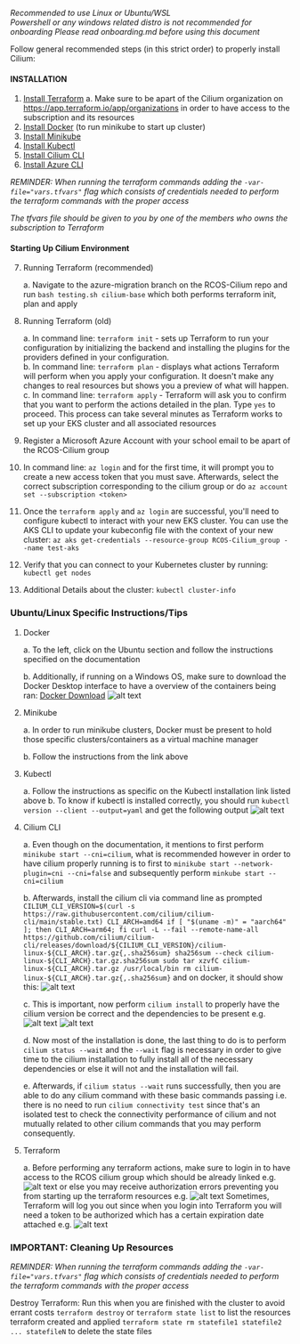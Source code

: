 *Recommended to use Linux or Ubuntu/WSL*  
*Powershell or any windows related distro is not recommended for onboarding*
*Please read onboarding.md before using this document*  

Follow general recommended steps (in this strict order) to properly install Cilium:
#### INSTALLATION 
1. [Install Terraform](https://developer.hashicorp.com/terraform/tutorials/aws-get-started/install-cli)
    a. Make sure to be apart of the Cilium organization on https://app.terraform.io/app/organizations in order to have access to the subscription and its resources 
2. [Install Docker](https://minikube.sigs.k8s.io/docs/drivers/docker/) (to run minikube to start up cluster) 
3. [Install Minikube](https://minikube.sigs.k8s.io/docs/start/?arch=%2Flinux%2Fx86-64%2Fstable%2Fbinary+download)  
4. [Install Kubectl](https://kubernetes.io/docs/tasks/tools/)
5. [Install Cilium CLI](https://docs.cilium.io/en/stable/gettingstarted/k8s-install-default/#install-the-cilium-cli)  
6. [Install Azure CLI](https://learn.microsoft.com/en-us/cli/azure/install-azure-cli) 

*REMINDER: When running the terraform commands adding the `-var-file="vars.tfvars"` flag which consists of credentials needed to perform the terraform commands with the proper access*

*The tfvars file should be given to you by one of the members who owns the subscription to Terraform*

#### Starting Up Cilium Environment
7. Running Terraform (recommended) 

    a. Navigate to the azure-migration branch on the RCOS-Cilium repo and run `bash testing.sh cilium-base` which both performs terraform init, plan and apply

8. Running Terraform (old)

    a. In command line: `terraform init` - sets up Terraform to run your configuration by initializing the backend and installing the plugins for the providers defined in your configuration.  
    b. In command line: `terraform plan` - displays what actions Terraform will perform when you apply your configuration. It doesn't make any changes to real resources but shows you a preview of what will happen.  
    c. In command line: `terraform apply` - Terraform will ask you to confirm that you want to perform the actions detailed in the plan. Type `yes` to proceed. This process can take several minutes as Terraform works to set up your EKS cluster and all associated resources  
9. Register a Microsoft Azure Account with your school email to be apart of the RCOS-Cilium group
10. In command line: `az login` and for the first time, it will prompt you to create a new access token that you must save. Afterwards, select the correct subscription corresponding to the cilium group or do `az account set --subscription <token>`
11. Once the `terraform apply` and `az login` are successful, you'll need to configure kubectl to interact with your new EKS cluster. You can use the AKS CLI to update your kubeconfig file with the context of your new cluster: `az aks get-credentials --resource-group RCOS-Cilium_group --name test-aks`  
12. Verify that you can connect to your Kubernetes cluster by running: `kubectl get nodes`  
13. Additional Details about the cluster: `kubectl cluster-info`

### Ubuntu/Linux Specific Instructions/Tips
1. Docker 

    a. To the left, click on the Ubuntu section and follow the instructions specified on the documentation 

    b. Additionally, if running on a Windows OS, make sure to download the Docker Desktop interface to have a overview of the containers being ran: [Docker Download](https://docs.docker.com/desktop/setup/install/windows-install/)
    ![alt text](image.png)
2. Minikube 

    a. In order to run minikube clusters, Docker must be present to hold those specific clusters/containers as a virtual machine manager 

    b. Follow the instructions from the link above 
3. Kubectl 
    
    a. Follow the instructions as specific on the Kubectl installation link listed above 
    b. To know if kubectl is installed correctly, you should run `kubectl version --client --output=yaml` and get the following output 
    ![alt text](image-1.png)
4. Cilium CLI 
    
    a. Even though on the documentation, it mentions to first perform `minikube start --cni=cilium`, what is recommended however in order to have cilium properly running is to first to `minikube start --network-plugin=cni --cni=false` and subsequently perform `minkube start --cni=cilium` 
    
    b. Afterwards, install the cilium cli via command line as prompted 
    `CILIUM_CLI_VERSION=$(curl -s https://raw.githubusercontent.com/cilium/cilium-cli/main/stable.txt)
CLI_ARCH=amd64
if [ "$(uname -m)" = "aarch64" ]; then CLI_ARCH=arm64; fi
curl -L --fail --remote-name-all https://github.com/cilium/cilium-cli/releases/download/${CILIUM_CLI_VERSION}/cilium-linux-${CLI_ARCH}.tar.gz{,.sha256sum}
sha256sum --check cilium-linux-${CLI_ARCH}.tar.gz.sha256sum
sudo tar xzvfC cilium-linux-${CLI_ARCH}.tar.gz /usr/local/bin
rm cilium-linux-${CLI_ARCH}.tar.gz{,.sha256sum}` and on docker, it should show this: ![alt text](image-2.png)

    c. This is important, now perform `cilium install` to properly have the cilium version be correct and the dependencies to be present e.g. 
    ![alt text](image-3.png)
    ![alt text](image-4.png)
    
    d. Now most of the installation is done, the last thing to do is to perform `cilium status --wait` and the `--wait` flag is necessary in order to give time to the cilium installation to fully install all of the necessary dependencies or else it will not and the installation will fail. 

    e. Afterwards, if `cilium status --wait` runs successfully, then you are able to do any cilium command with these basic commands passing i.e. there is no need to run `cilium connectivity test` since that's an isolated test to check the connectivity performance of cilium and not mutually related to other cilium commands that you may perform consequently.
5. Terraform

    a. Before performing any terraform actions, make sure to login in to have access to the RCOS cilium group which should be already linked e.g. 
    ![alt text](image-5.png) or else you may receive authorization errors preventing you from starting up the terraform resources e.g. 
    ![alt text](image-6.png)
    Sometimes, Terraform will log you out since when you login into Terraform you will need a token to be authorized which has a certain expiration date attached e.g. 
    ![alt text](image-7.png)

### IMPORTANT: Cleaning Up Resources
*REMINDER: When running the terraform commands adding the `-var-file="vars.tfvars"` flag  which consists of credentials needed to perform the terraform commands with the proper access*

Destroy Terraform: Run this when you are finished with the cluster to avoid errant costs 
`terraform destroy` or 
`terraform state list` to list the resources terraform created and applied 
`terraform state rm statefile1 statefile2 ... statefileN` to delete the state files 





